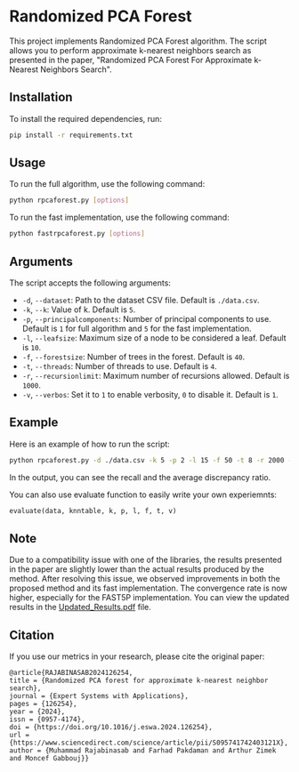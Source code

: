 # Randomized PCA Forest

This project implements Randomized PCA Forest algorithm. The script allows you to perform approximate k-nearest neighbors search as presented in the paper, "Randomized PCA Forest For Approximate k-Nearest Neighbors Search".

## Installation

To install the required dependencies, run:
```bash
pip install -r requirements.txt
```

## Usage

To run the full algorithm, use the following command:
```bash
python rpcaforest.py [options]
```


To run the fast implementation, use the following command:
```bash
python fastrpcaforest.py [options]
```

## Arguments

The script accepts the following arguments:

- `-d`, `--dataset`: Path to the dataset CSV file. Default is `./data.csv`.
- `-k`, `--k`: Value of k. Default is `5`.
- `-p`, `--principalcomponents`: Number of principal components to use. Default is `1` for full algorithm and `5` for the fast implementation.
- `-l`, `--leafsize`: Maximum size of a node to be considered a leaf. Default is `10`.
- `-f`, `--forestsize`: Number of trees in the forest. Default is `40`.
- `-t`, `--threads`: Number of threads to use. Default is `4`.
- `-r`, `--recursionlimit`: Maximum number of recursions allowed. Default is `1000`.
- `-v`, `--verbos`: Set it to `1` to enable verbosity, `0` to disable it. Default is `1`.

## Example

Here is an example of how to run the script:
```bash
python rpcaforest.py -d ./data.csv -k 5 -p 2 -l 15 -f 50 -t 8 -r 2000 -v 1
```

In the output, you can see the recall and the average discrepancy ratio.

You can also use evaluate function to easily write your own experiemnts:

```python
evaluate(data, knntable, k, p, l, f, t, v)
```

## Note

Due to a compatibility issue with one of the libraries, the results presented in the paper are slightly lower than the actual results produced by the method. After resolving this issue, we observed improvements in both the proposed method and its fast implementation. The convergence rate is now higher, especially for the FAST5P implementation. You can view the updated results in the [Updated_Results.pdf](https://github.com/mrajabinasab/Randomized-PCA-Forest/blob/main/Updated_Results.pdf) file.

## Citation


If you use our metrics in your research, please cite the original paper:


```
@article{RAJABINASAB2024126254,
title = {Randomized PCA forest for approximate k-nearest neighbor search},
journal = {Expert Systems with Applications},
pages = {126254},
year = {2024},
issn = {0957-4174},
doi = {https://doi.org/10.1016/j.eswa.2024.126254},
url = {https://www.sciencedirect.com/science/article/pii/S095741742403121X},
author = {Muhammad Rajabinasab and Farhad Pakdaman and Arthur Zimek and Moncef Gabbouj}}
```
